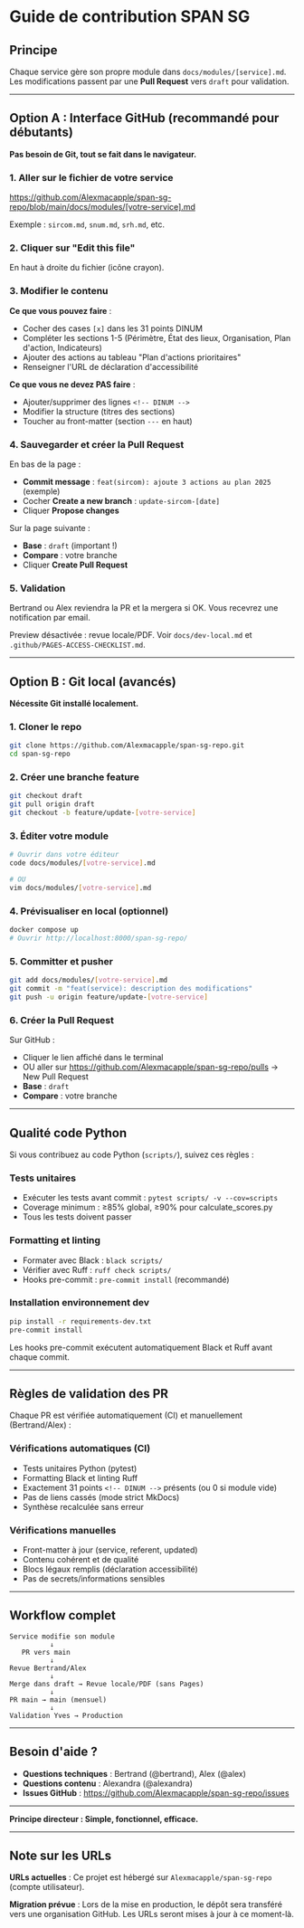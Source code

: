 # Guide de contribution SPAN SG

## Principe

Chaque service gère son propre module dans `docs/modules/[service].md`.
Les modifications passent par une **Pull Request** vers `draft` pour validation.

---

## Option A : Interface GitHub (recommandé pour débutants)

**Pas besoin de Git, tout se fait dans le navigateur.**

### 1. Aller sur le fichier de votre service

https://github.com/Alexmacapple/span-sg-repo/blob/main/docs/modules/[votre-service].md

Exemple : `sircom.md`, `snum.md`, `srh.md`, etc.

### 2. Cliquer sur "Edit this file"

En haut à droite du fichier (icône crayon).

### 3. Modifier le contenu

**Ce que vous pouvez faire** :

- Cocher des cases `[x]` dans les 31 points DINUM
- Compléter les sections 1-5 (Périmètre, État des lieux, Organisation, Plan d'action, Indicateurs)
- Ajouter des actions au tableau "Plan d'actions prioritaires"
- Renseigner l'URL de déclaration d'accessibilité

**Ce que vous ne devez PAS faire** :

- Ajouter/supprimer des lignes `<!-- DINUM -->`
- Modifier la structure (titres des sections)
- Toucher au front-matter (section `---` en haut)

### 4. Sauvegarder et créer la Pull Request

En bas de la page :

- **Commit message** : `feat(sircom): ajoute 3 actions au plan 2025` (exemple)
- Cocher **Create a new branch** : `update-sircom-[date]`
- Cliquer **Propose changes**

Sur la page suivante :

- **Base** : `draft` (important !)
- **Compare** : votre branche
- Cliquer **Create Pull Request**

### 5. Validation

Bertrand ou Alex reviendra la PR et la mergera si OK.
Vous recevrez une notification par email.

Preview désactivée : revue locale/PDF. Voir `docs/dev-local.md` et `.github/PAGES-ACCESS-CHECKLIST.md`.

---

## Option B : Git local (avancés)

**Nécessite Git installé localement.**

### 1. Cloner le repo

```bash
git clone https://github.com/Alexmacapple/span-sg-repo.git
cd span-sg-repo
```

### 2. Créer une branche feature

```bash
git checkout draft
git pull origin draft
git checkout -b feature/update-[votre-service]
```

### 3. Éditer votre module

```bash
# Ouvrir dans votre éditeur
code docs/modules/[votre-service].md

# OU
vim docs/modules/[votre-service].md
```

### 4. Prévisualiser en local (optionnel)

```bash
docker compose up
# Ouvrir http://localhost:8000/span-sg-repo/
```

### 5. Committer et pusher

```bash
git add docs/modules/[votre-service].md
git commit -m "feat(service): description des modifications"
git push -u origin feature/update-[votre-service]
```

### 6. Créer la Pull Request

Sur GitHub :

- Cliquer le lien affiché dans le terminal
- OU aller sur https://github.com/Alexmacapple/span-sg-repo/pulls → New Pull Request
- **Base** : `draft`
- **Compare** : votre branche

---

## Qualité code Python

Si vous contribuez au code Python (`scripts/`), suivez ces règles :

### Tests unitaires
- Exécuter les tests avant commit : `pytest scripts/ -v --cov=scripts`
- Coverage minimum : ≥85% global, ≥90% pour calculate_scores.py
- Tous les tests doivent passer

### Formatting et linting
- Formater avec Black : `black scripts/`
- Vérifier avec Ruff : `ruff check scripts/`
- Hooks pre-commit : `pre-commit install` (recommandé)

### Installation environnement dev
```bash
pip install -r requirements-dev.txt
pre-commit install
```

Les hooks pre-commit exécutent automatiquement Black et Ruff avant chaque commit.

---

## Règles de validation des PR

Chaque PR est vérifiée automatiquement (CI) et manuellement (Bertrand/Alex) :

### Vérifications automatiques (CI)
- Tests unitaires Python (pytest)
- Formatting Black et linting Ruff
- Exactement 31 points `<!-- DINUM -->` présents (ou 0 si module vide)
- Pas de liens cassés (mode strict MkDocs)
- Synthèse recalculée sans erreur

### Vérifications manuelles
- Front-matter à jour (service, referent, updated)
- Contenu cohérent et de qualité
- Blocs légaux remplis (déclaration accessibilité)
- Pas de secrets/informations sensibles

---

## Workflow complet

```
Service modifie son module
          ↓
   PR vers main
          ↓
Revue Bertrand/Alex
          ↓
Merge dans draft → Revue locale/PDF (sans Pages)
          ↓
PR main → main (mensuel)
          ↓
Validation Yves → Production
```

---

## Besoin d'aide ?

- **Questions techniques** : Bertrand (@bertrand), Alex (@alex)
- **Questions contenu** : Alexandra (@alexandra)
- **Issues GitHub** : <https://github.com/Alexmacapple/span-sg-repo/issues>

---

**Principe directeur : Simple, fonctionnel, efficace.**

---

## Note sur les URLs

**URLs actuelles** : Ce projet est hébergé sur `Alexmacapple/span-sg-repo` (compte utilisateur).

**Migration prévue** : Lors de la mise en production, le dépôt sera transféré vers une organisation GitHub. Les URLs seront mises à jour à ce moment-là.
